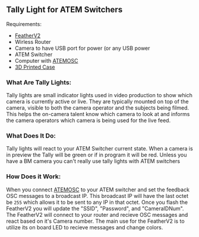 ## Tally Light for ATEM Switchers

Requirements:
- [FeatherV2]([url](https://www.adafruit.com/product/5400))
- Wirless Router
- Camera to have USB port for power (or any USB power
- ATEM Switcher
- Computer with [ATEMOSC]([url](https://www.atemosc.com/)https://www.atemosc.com/)
- [3D Printed Case]([url](https://www.thingiverse.com/thing:6387713)https://www.thingiverse.com/thing:6387713)

### What Are Tally Lights:
Tally lights are small indicator lights used in video production to show which camera is currently active or live. They are typically mounted on top of the camera, visible to both the camera operator and the subjects being filmed. This helps the on-camera talent know which camera to look at and informs the camera operators which camera is being used for the live feed.

### What Does It Do:
Tally lights will react to your ATEM Switcher current state. When a camera is in preview the Tally will be green or if in program it will be red. Unless you have a BM camera you can't really use tally lights with ATEM switchers

### How Does it Work:
When you connect [ATEMOSC]([url](https://www.atemosc.com/)https://www.atemosc.com/) to your ATEM switcher and set the feedback OSC messages to a broadcast IP. This broadcast IP will have the last octet be `255` which allows it to be sent to any IP in that octet. Once you flash the FeatherV2 you will update the "SSID", "Password", and "CameraIDNum". The FeatherV2 will connect to your router and recieve OSC messages and react based on it's Camera number. The main use for the FeatherV2 is to utilize its on board LED to recieve messages and change colors.
